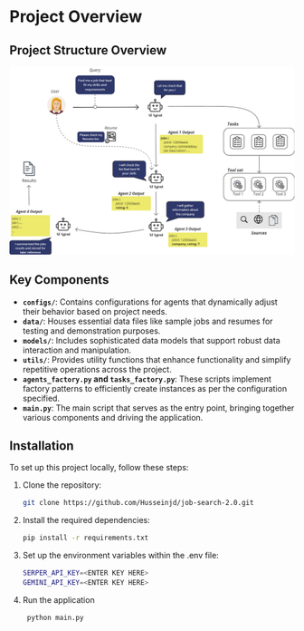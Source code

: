 # Project Overview

## Project Structure Overview

![Project Overview](./files/overview.png)

## Key Components

- **`configs/`**: Contains configurations for agents that dynamically adjust their behavior based on project needs.
- **`data/`**: Houses essential data files like sample jobs and resumes for testing and demonstration purposes.
- **`models/`**: Includes sophisticated data models that support robust data interaction and manipulation.
- **`utils/`**: Provides utility functions that enhance functionality and simplify repetitive operations across the project.
- **`agents_factory.py` and `tasks_factory.py`**: These scripts implement factory patterns to efficiently create instances as per the configuration specified.
- **`main.py`**: The main script that serves as the entry point, bringing together various components and driving the application.

## Installation

To set up this project locally, follow these steps:

1. Clone the repository:
   ```bash
   git clone https://github.com/Husseinjd/job-search-2.0.git

2. Install the required dependencies:
   ```bash
   pip install -r requirements.txt

3. Set up the environment variables within the .env file:
   ```bash
   SERPER_API_KEY=<ENTER KEY HERE>
   GEMINI_API_KEY=<ENTER KEY HERE>

4. Run the application
   ```bash
    python main.py
